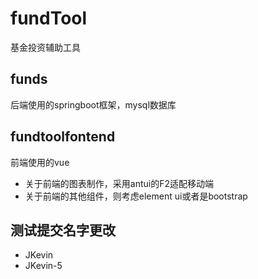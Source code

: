 # fundTool
基金投资辅助工具

## funds
后端使用的springboot框架，mysql数据库

## fundtoolfontend
前端使用的vue

- 关于前端的图表制作，采用antui的F2适配移动端
- 关于前端的其他组件，则考虑element ui或者是bootstrap

## 测试提交名字更改
- JKevin   
- JKevin-5